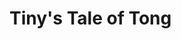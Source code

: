 <!-- wiki-header-section:start -->
# Tiny's Tale of Tong
<!--
_The Beetle and the Halfling, A Cilladril Folk Story_

<img src="wiki_images/Tiny's Tale of Tong.png"><i>Tong the dung beetle rolling a shining ball of waste through Cilladril, with Tiny riding atop</i></img>

> _"If you ever see a mountain move, don't run—climb aboard and hold on tight!"_
> **—Tiny**



<!-- wiki-header-section:end -->
<!--
**Bin:** [[Scape]]
**Basin:** [[Sacrus]]
**Eco:** [[Toma]] (South [[Usaka]], [[Hypri's Fall]]) of [[Toman Ecoss]]
**Kingdom:** [[Bluma]] + [[Nesa]]
**Phylum:** [[Leiqua]]  
**Class:** [[Usakan Growth]]  
**Order:** [[Cilladril]]

## The Tale

Once, when the grass was greenest and the trash piles were tall, I—Tiny, the smallest halfling in Cilladril—met Tong, the biggest beetle in all the world. Tong was rolling a dung-ball so grand it sparkled with Hypri glass and bits of old clockwork. I waved and shouted, "Need a hand, friend?" and Tong, with a voice like thunder in a barrel, said, "Hop on, Tiny!"

We rolled through the city, squishing trash and singing songs. The children cheered, the elders waved, and the grass parted before us. Tong told me stories of the old days, when he was just a little grub and the city was only a dream in Sibannac's mind.

But Tong gave me a warning: "Never poke my belly, and never steal my dung-ball. I only bite the mean and the greedy." I promised, and we rolled on, making the city cleaner and the day brighter.

When dusk came, Tong hummed a tune that made the grass dance, and I slid off his back, waving goodbye. Now, whenever you hear the grass singing at sunset, that's Tong and me, keeping Cilladril rolling along.

## Moral

Be kind to the helpers of the city, and they'll carry you far. But if you trouble Tong, beware—he's gentle, but not to those who harm the Growth.

## Related Wiki Pages

- [[Cilladril]]
- [[Tong]]
- [[Sibannac]]
- [[Usakan Growth]]

-->